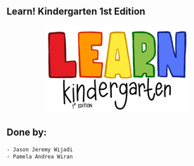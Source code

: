 ## Learn! Kindergarten 1st Edition
<p align="center">
	<img height="200" src="./Assets/Art/title.png">
</p>

<h2> Done by: </h2>

    - Jason Jeremy Wijadi
	- Pamela Andrea Wiran
